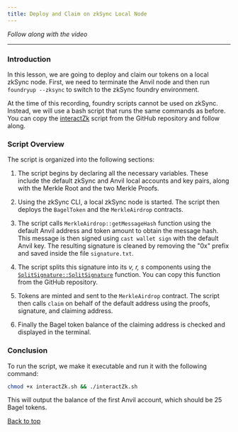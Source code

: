 ```yaml
---
title: Deploy and Claim on zkSync Local Node
---
```


_Follow along with the video_

---

<a name="top"></a>

### Introduction
In this lesson, we are going to deploy and claim our tokens on a local zkSync node. First, we need to terminate the Anvil node and then run `foundryup --zksync` to switch to the zkSync foundry environment.

At the time of this recording, foundry scripts cannot be used on zkSync. Instead, we will use a bash script that runs the same commands as before. You can copy the [interactZk](https://github.com/Cyfrin/foundry-merkle-airdrop-cu/blob/main/interactZk.sh) script from the GitHub repository and follow along.

### Script Overview

The script is organized into the following sections:

1. The script begins by declaring all the necessary variables. These include the default zkSync and Anvil local accounts and key pairs, along with the Merkle Root and the two Merkle Proofs.

2. Using the zkSync CLI, a local zkSync node is started. The script then deploys the `BagelToken` and the `MerkleAirdrop` contracts.

3. The script calls `MerkleAirdrop::getMessageHash` function using the default Anvil address and token amount to obtain the message hash. This message is then signed using `cast wallet sign` with the default Anvil key. The resulting signature is cleaned by removing the "0x" prefix and saved inside the file `signature.txt`.

4. The script splits this signature into its _v, r, s_ components using the [`SplitSignature::SplitSignature`](https://github.com/Cyfrin/foundry-merkle-airdrop-cu/blob/b4c627c3bcce7ecb5bb3df1f5209dda94059626b/script/SplitSignature.s.sol#L9C14-L9C28) function. You can copy this function from the GitHub repository.

5. Tokens are minted and sent to the `MerkleAirdrop` contract. The script then calls `claim` on behalf of the default address using the proofs, signature, and claiming address.

6. Finally the Bagel token balance of the claiming address is checked and displayed in the terminal.

### Conclusion

To run the script, we make it executable and run it with the following command:

```bash
chmod +x interactZk.sh && ./interactZk.sh
```

This will output the balance of the first Anvil account, which should be 25 Bagel tokens.

[Back to top](#top)
